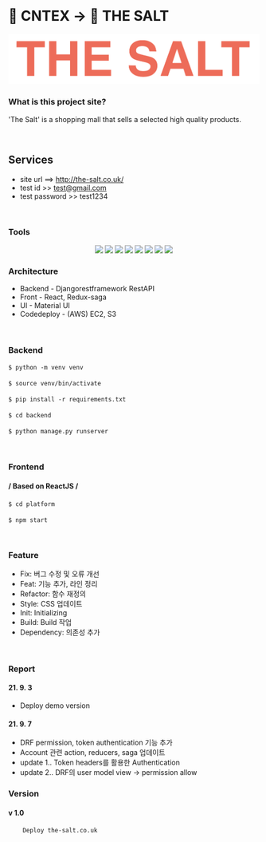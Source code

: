 </br>

# 🌟 CNTEX -> 🌟 THE SALT #
![logo](./platform/src/factory/images/theSalt.png)



### What is this project site? ###
'The Salt' is a shopping mall that sells a selected high quality products.

<br/>

## Services ### 
- site url ==> http://the-salt.co.uk/
- test id >> test@gmail.com
- test password >> test1234 

<br/>

### Tools
<p align='center'>
    <img src="https://img.shields.io/badge/django-v3.2.7-orange"/>
    <img src="https://img.shields.io/badge/djangorestframework-v3.12.4-critical"/>
    <img src="https://img.shields.io/badge/React-v17.0.1-blue?logo=React"/>
    <img src="https://img.shields.io/badge/redux--saga-v1.1.3-blue">
    <img src="https://img.shields.io/badge/aws EC2-v3.3.13-orange?logo=amazon"/>
    <img src="https://img.shields.io/badge/aws S3-v4.0.1-orange?logo=amazon"/>
    <img src="https://img.shields.io/badge/graphql-v15.4.0-pink?logo=graphql">
    <img src="https://img.shields.io/badge/apollo/client-v3.3.6-violet?">
</p>

### Architecture ###
- Backend - Djangorestframework RestAPI
- Front - React, Redux-saga 
- UI - Material UI
- Codedeploy - (AWS) EC2, S3

<br/>

### Backend ###
```
$ python -m venv venv

$ source venv/bin/activate

$ pip install -r requirements.txt

$ cd backend

$ python manage.py runserver
```

<br/>

### Frontend ###
#### / Based on ReactJS /
```angular2html
$ cd platform

$ npm start
```

<br/>

### Feature ###
* Fix: 버그 수정 및 오류 개선
* Feat: 기능 추가, 라인 정리
* Refactor: 함수 재정의
* Style: CSS 업데이트
* Init: Initializing
* Build: Build 작업
* Dependency: 의존성 추가 

<br/>

### Report ###
#### 21. 9. 3

- Deploy demo version

#### 21. 9. 7

- DRF permission, token authentication 기능 추가
- Account 관련 action, reducers, saga 업데이트 
- update 1.. Token headers를 활용한 Authentication
- update 2.. DRF의 user model view -> permission allow



### Version ###
#### v 1.0
```
    Deploy the-salt.co.uk 
```